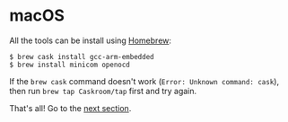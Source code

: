 # macOS

All the tools can be install using [Homebrew]:

[Homebrew]: http://brew.sh/

```
$ brew cask install gcc-arm-embedded
$ brew install minicom openocd
```

If the `brew cask` command doesn't work (`Error: Unknown command: cask`), then
run `brew tap Caskroom/tap` first and try again.

That's all! Go to the [next section].

[next section]: 02-setup/verify.html
